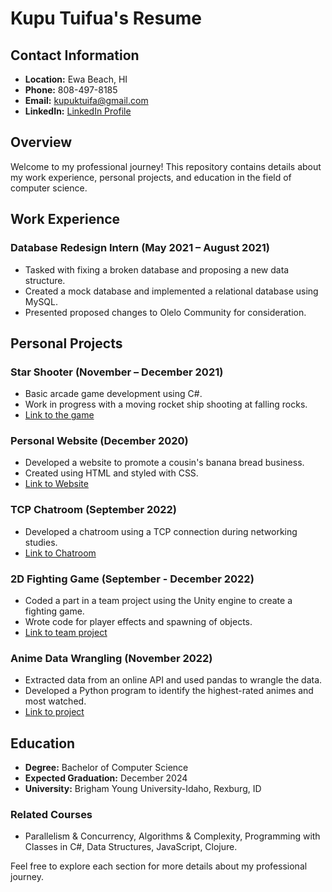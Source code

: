 
# Kupu Tuifua's Resume

## Contact Information
- **Location:** Ewa Beach, HI
- **Phone:** 808-497-8185
- **Email:** kupuktuifa@gmail.com
- **LinkedIn:** [LinkedIn Profile](www.linkedin.com/in/kuputuifua)

## Overview
Welcome to my professional journey! This repository contains details about my work experience, personal projects, and education in the field of computer science.

## Work Experience
### Database Redesign Intern (May 2021 – August 2021)
- Tasked with fixing a broken database and proposing a new data structure.
- Created a mock database and implemented a relational database using MySQL.
- Presented proposed changes to Olelo Community for consideration.

## Personal Projects
### Star Shooter (November – December 2021)
- Basic arcade game development using C#.
- Work in progress with a moving rocket ship shooting at falling rocks.
- [Link to the game](https://github.com/kupukt/StarShooterProject)

### Personal Website (December 2020)
- Developed a website to promote a cousin's banana bread business.
- Created using HTML and styled with CSS.
- [Link to Website](https://kupu-personal-site.glitch.me)

### TCP Chatroom (September 2022)
- Developed a chatroom using a TCP connection during networking studies.
- [Link to Chatroom](https://github.com/kupukt/TCP-Chatroom)

### 2D Fighting Game (September - December 2022)
- Coded a part in a team project using the Unity engine to create a fighting game.
- Wrote code for player effects and spawning of objects.
- [Link to team project](https://github.com/Tanner-Denti/fightingGame)

### Anime Data Wrangling (November 2022)
- Extracted data from an online API and used pandas to wrangle the data.
- Developed a Python program to identify the highest-rated animes and most watched.
- [Link to project](https://github.com/kupukt/Anime-Data)

## Education
- **Degree:** Bachelor of Computer Science
- **Expected Graduation:** December 2024
- **University:** Brigham Young University-Idaho, Rexburg, ID

### Related Courses
- Parallelism & Concurrency, Algorithms & Complexity, Programming with Classes in C#, Data Structures, JavaScript, Clojure.

Feel free to explore each section for more details about my professional journey.
